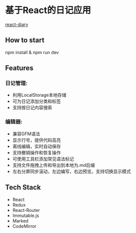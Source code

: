 # 基于React的日记应用

[react-diary](http://minsky.me/diary)

## How to start

npm install & npm run dev

## Features

### 日记管理:

* 利用LocalStorage本地存储
* 可为日记添加分类和标签
* 支持按日记内容搜索

### 编辑器:

* 兼容GFM语法
* 显示行号，提供代码高亮
* 离线编辑，实时自动保存
* 支持撤销操作和恢复操作
* 可使用工具栏添加常见语法标记
* 支持文件拖拽上传和导出到本地为.md后缀
* 左右分屏同步滚动，左边编写，右边预览，支持切换显示模式


## Tech Stack

* React
* Redux
* React-Router
* Immutable.js
* Marked
* CodeMirror




